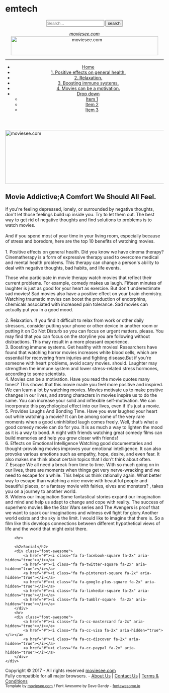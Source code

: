 # emtech
<!doctype html>
<html>
<head>
	<title>moviesee</title>
	<meta charset="utf-8">
	<meta name="description" content="">
	<meta name="keywords" content="">
	<meta name="author" content="moviesee.com">
	<link type="text/css" rel="stylesheet" href="css/style.css">
	<link rel="stylesheet" href="css/font-awesome-4.7.0/css/font-awesome.min.css">
</head>
<body>
<style>
body{
	background-image: url("");
	background-image: url("mpo.png");
	background-image: no-repeat;
	background-attachment: fixed;
	background-size: cover;
}
</style>
<header class="header">
<div class="top"

<div class="social">
	<a href="#"><i class="fa fa-facebook-square fa-2x" aria-hidden="true"></i></a>
	<a href="#"><i class="fa fa-twitter-square fa-2x" aria-hidden="true"></i></a>
	<a href="#"><i class="fa fa-pinterest-square fa-2x" aria-hidden="true"></i></a>
	<a href="#"><i class="fa fa-google-plus-square fa-2x" aria-hidden="true"></i></a>
	<a href="#"><i class="fa fa-linkedin-square fa-2x" aria-hidden="true"></i></a>
</div>

<div class="search">
<form method="post">
<input type="text" name="keyword" placeholder="Search...">
<input type="submit" value="search">
</form>
</div>

</div>
<div class="head">
<a href="#" class="logo" alt="moviesee.com" title="moviesee.com">
<em>moviesee.com</em>
</a>
<a href="https://moviesee.com" class="top-banner" alt="moviesee.com" title="moviesee.com">
<img src="img/banner-468-60.jpg" width="468" height="60" alt="moviesee.com" title="moviesee.com">
</a>
</div>
<hr>
<nav>
	<ul>
		<li><a href="index.html" class="active">Home</a></li>
		<li><a href="portfolio.html">1. Positive effects on general health.</a></li>
		<li><a href="articles.html">2. Relaxation.</a></li>
		<li><a href="contact.html">3. Boosting immune systems.</a></li>
		<li><a href="full-width.html">4. Movies can be a motivation.</a></li>
		<li class="dropdown"><a href="#">Drop down</a>
			<ul class="dropdown-menu">
				<li><a href="#">Item 1</a></li>
				<li><a href="#">Item 2</a></li>
				<li><a href="#">Item 3</a></li>
			</ul>
		</li>
	</ul>
</nav>
</header>

<section class="slider">
<div class="inner">
<img src="img/slider1.jpg" width="960" height="171" alt="moviesee.com" title="cmoviesee.com">
</div>
</section>

<div class="main">
<section class="col-main">
<h1>Movie Addictive;A Comfort We Should All Feel. </h1>

<p>
If you're feeling depressed, lonely, or surrounded by negative thoughts, don't let those feelings build up inside you. Try to let them out. The best way to get rid of negative thoughts and find solutions to problems is to watch movies.
</br>
<br>
And if you spend most of your time in your living room, especially because of stress and boredom, here are the top 10 benefits of watching movies. 
</br>
<br>
1. Positive effects on general health.
Did you know we have cinema therapy? Cinematherapy is a form of expressive therapy used to overcome medical and mental health problems. This therapy can change a person's ability to deal with negative thoughts, bad habits, and life events. 

Those who participate in movie therapy watch movies that reflect their current problems. For example, comedy makes us laugh. Fifteen minutes of laughter is just as good for your heart as exercise. But don't underestimate sad movies! Sad movies also have a positive effect on your brain chemistry. Watching traumatic movies can boost the production of endorphins, chemicals associated with increased pain tolerance. Sad movies can actually put you in a good mood. 
</br>
<br>
2. Relaxation.
If you find it difficult to relax from work or other daily stressors, consider putting your phone or other device in another room or putting it on Do Not Disturb so you can focus on urgent matters. please.  You may find that you can focus on the storyline you are following without distractions. This may result in a more pleasant experience.
</br>
3. Boosting immune systems.
Get healthy with movies! Researchers have found that watching horror movies increases white blood cells, which are essential for recovering from injuries and fighting disease.But if you're someone with heart problems, avoid scary movies. should. Laughter may strengthen the immune system and lower stress-related stress hormones, according to some scientists. 
</br>
4. Movies can be a motivation.
Have you read the movie quotes many times? This shows that this movie made you feel more positive and inspired. We can learn a lot by watching movies. Movies motivate us to make positive changes in our lives, and strong characters in movies inspire us to do the same. You can increase your solid and inflexible self-motivation. We can incorporate this psychological effect into our lives, even if it's just a movie. 
</br>
5. Provides Laughs And Bonding Time.
Have you ever laughed your heart out while watching a movie? It can be among some of the very rare moments when a good uninhibited laugh comes freely. Well, that’s what a good comedy movie can do for you. It is as much a way to lighten the mood as it is a way to bond. A night with friends watching great comedy films can build memories and help you grow closer with friends!
</br>
6. Effects on Emotional Intelligence
Watching good documentaries and thought-provoking movies improves your emotional intelligence. It can also provoke various emotions such as empathy, hope, desire, and even fear. It also makes me think about certain topics that I don't think about often.
</br>
7. Escape
We all need a break from time to time. With so much going on in our lives, there are moments when things get very nerve-wracking and we need to escape for a while. This helps us think rationally again. What better way to escape than watching a nice movie with beautiful people and beautiful places, or a fantasy movie with fairies, elves and monsters? , takes you on a journey to another world.
</br>
8. Widens our Imagination
Some fantastical stories expand our imagination and mind and help us adapt to change and cope with reality. The success of superhero movies like the Star Wars series and The Avengers is proof that we want to spark our imaginations and witness evil fight for glory.Another world exists and the sky is the limit. I would like to imagine that there is. So a film like this develops connections between different hypothetical views of life and the world that might exist there.</p>


		<hr>
		
		<h2>Social</h2>
		<div class="font-awesome">
			<a href="#"><i class="fa fa-facebook-square fa-2x" aria-hidden="true"></i></a>
			<a href="#"><i class="fa fa-twitter-square fa-2x" aria-hidden="true"></i></a>
			<a href="#"><i class="fa fa-pinterest-square fa-2x" aria-hidden="true"></i></a>
			<a href="#"><i class="fa fa-google-plus-square fa-2x" aria-hidden="true"></i></a>
			<a href="#"><i class="fa fa-linkedin-square fa-2x" aria-hidden="true"></i></a>
			<a href="#"><i class="fa fa-tumblr-square  fa-2x" aria-hidden="true"></i></a>
		</div>
		<hr>
		<div class="font-awesome">
			<a href="#"><i class="fa fa-cc-mastercard fa-2x" aria-hidden="true"></i></a>
			<a href="#"><i class="fa fa-cc-visa fa-2x" aria-hidden="true"></i></a>
			<a href="#"><i class="fa fa-cc-discover fa-2x" aria-hidden="true"></i></a>
			<a href="#"><i class="fa fa-cc-paypal fa-2x" aria-hidden="true"></i></a>
		</div>
	</div>
</aside>
</div>
<footer>
<div class="ftop">
Copyright &copy; 2017 - All rights reserved <a href="https://cmoviesee.com">moviesee.com</a>
<br>
Fully compatible for all major browsers. - <a href="#">About Us</a> | <a href="#">Contact Us</a> | <a href="#">Terms & Conditions</a>
</div>
<div class="fbottom">
<small>Template by <a href="https://moviesee.com">moviesee.com</a> / Font Awesome by Dave Gandy - <a href="http://fontawesome.io">fontawesome.io</a></small>
</div>
</footer>
</body>
</html>
